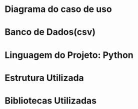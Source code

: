 # Diagrama do caso de uso

# Banco de Dados(csv)

# Linguagem do Projeto: Python

# Estrutura Utilizada

# Bibliotecas Utilizadas
